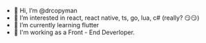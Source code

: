 - 👋 Hi, I’m @drcopyman
- 👀 I’m interested in react, react native, ts, go, lua, c# (really? 😏😏)
- 🌱 I’m currently learning flutter
- 💼 I'm working as a Front - End Deverloper.
